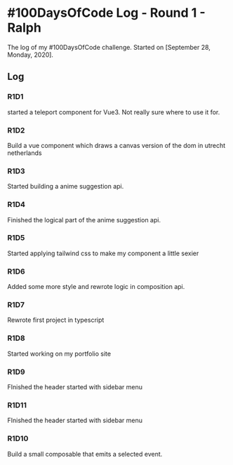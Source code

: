 # #100DaysOfCode Log - Round 1 - Ralph

The log of my #100DaysOfCode challenge. Started on [September 28, Monday, 2020].

## Log

### R1D1

started a teleport component for Vue3. Not really sure where to use it for.

### R1D2

Build a vue component which draws a canvas version of the dom in utrecht netherlands

### R1D3

Started building a anime suggestion api.

### R1D4

Finished the logical part of the anime suggestion api.

### R1D5

Started applying tailwind css to make my component a little sexier

### R1D6

Added some more style and rewrote logic in composition api.

### R1D7

Rewrote first project in typescript

### R1D8

Started working on my portfolio site

### R1D9

FInished the header started with sidebar menu

### R1D11

FInished the header started with sidebar menu

### R1D10
Build a small composable that emits a selected event.